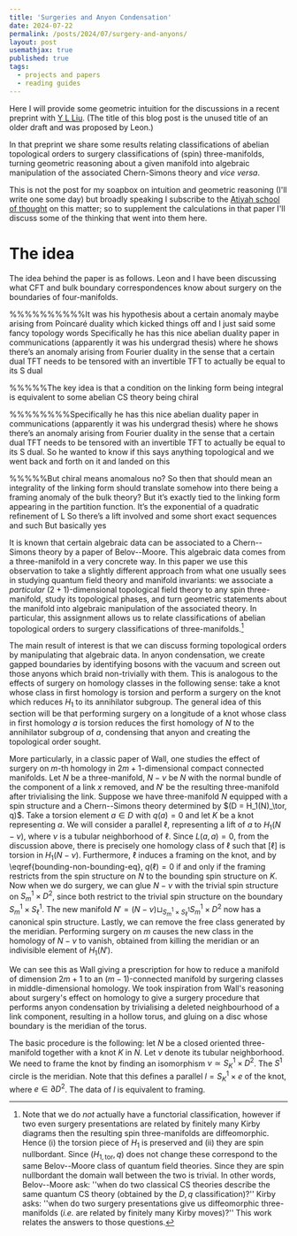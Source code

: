 ```yaml
---
title: 'Surgeries and Anyon Condensation'
date: 2024-07-22
permalink: /posts/2024/07/surgery-and-anyons/
layout: post
usemathjax: true
published: true
tags:
  - projects and papers
  - reading guides
---
```


Here I will provide some geometric intuition for the discussions in a recent preprint with [Y L Liu](https://leon2k2k2k.github.io/). (The title of this blog post is the unused title of an older draft and was proposed by Leon.)

In that preprint we share some results relating classifications of abelian topological orders to surgery classifications of (spin) three-manifolds, turning geometric reasoning about a given manifold into algebraic manipulation of the associated Chern-Simons theory and _vice versa_.

This is not the post for my soapbox on intuition and geometric reasoning (I'll write one some day) but broadly speaking I subscribe to the [Atiyah school of thought](https://www.cambridge.org/core/journals/bulletin-of-the-london-mathematical-society/article/mathematics-in-the-20th-century/B4083D7C96DD1FC45226542E386E166A) on this matter; so to supplement the calculations in that paper I'll discuss some of the thinking that went into them here.

# The idea

The idea behind the paper is as follows. Leon and I have been discussing what CFT and bulk boundary correspondences know about surgery on the boundaries of four-manifolds. 

%%%%%%%%%%It was his hypothesis about a certain anomaly maybe arising from Poincaré duality which kicked things off and I just said some fancy topology words
Specifically he has this nice abelian duality paper in communications (apparently it was his undergrad thesis) where he shows there’s an anomaly arising from Fourier duality in the sense that a certain dual TFT needs to be tensored with an invertible TFT to actually be equal to its S dual

%%%%%The key idea is that a condition on the linking form being integral is equivalent to some abelian CS theory being chiral

%%%%%%%%Specifically he has this nice abelian duality paper in communications (apparently it was his undergrad thesis) where he shows there’s an anomaly arising from Fourier duality in the sense that a certain dual TFT needs to be tensored with an invertible TFT to actually be equal to its S dual. So he wanted to know if this says anything topological and we went back and forth on it and landed on this

%%%%%But chiral means anomalous no? So then that should mean an integrality of the linking form should translate somehow into there being a framing anomaly of the bulk theory? But it’s exactly tied to the linking form appearing in the partition function. It’s the exponential of a quadratic refinement of L
So there’s a lift involved and some short exact sequences and such
But basically yes

It is known that certain algebraic data can be associated to a Chern--Simons theory by a paper of Belov--Moore. This algebraic data comes from a three-manifold in a very concrete way. In this paper we use this observation to take a slightly different approach from what one usually sees in studying quantum field theory and manifold invariants: we associate a _particular_ $(2+1)$-dimensional topological field theory to any spin three-manifold, study its topological phases, and turn geometric statements about the manifold into algebraic manipulation of the associated theory. In particular, this assignment allows us to relate classifications of abelian topological orders to surgery classifications of three-manifolds.[^1]

The main result of interest is that we can discuss forming topological orders by manipulating that algebraic data. In anyon condensation, we create gapped boundaries by identifying bosons with the vacuum and screen out those anyons which braid non-trivially with them. This is analogous to the effects of surgery on homology classes in the following sense: take a knot whose class in first homology is torsion and perform a surgery on the knot which reduces $H_1$ to its annihilator subgroup. The general idea of this section will be that performing surgery on a longitude of a knot whose class in first homology $a$ is torsion reduces the first homology of $N$ to the annihilator subgroup of $a$, condensing that anyon and creating the topological order sought. 

More particularly, in a classic paper of Wall, one studies the effect of surgery on $m$-th homology in $2m+1$-dimensional compact connected manifolds. Let $N$ be a three-manifold, $N-\nu$ be $N$ with the normal bundle of the component of a link $x$ removed, and $N'$ be the resulting three-manifold after trivialising the link. Suppose we have three-manifold $N$ equipped with a spin structure and a Chern--Simons theory determined by $(D = H_1(N)_\tor, q)$. Take a torsion element $a \in D$ with $q(a) = 0$ and let $K$ be a knot representing $a$. We will consider a parallel $\ell$, representing a lift of $a$ to $H_1(N - \nu)$, where $\nu$ is a tubular neighborhood of $\ell$. Since $L(a,a) = 0$, from the discussion above, there is precisely one homology class of $\ell$ such that $[\ell]$ is torsion in $H_1(N- \nu)$. Furthermore, $\ell$ induces a framing on the knot, and by \eqref{bounding-non-bounding-eq}, $q(\ell) = 0$ if and only if the framing restricts from the spin structure on $N$ to the bounding spin structure on $K$. Now when we do surgery, we can glue $N - \nu$ with the trivial spin structure on $S^1_m \times D^2$, since both restrict to the trivial spin structure on the boundary $S^1_m \times S^1_\ell$. The new manifold $N' = (N - \nu) \sqcup_{S^1_m \times S^1_\ell} S^1_m \times D^2$ now has a canonical spin structure. Lastly, we can remove the free class generated by the meridian. Performing surgery on $m$ causes the new class in the homology of $N-\nu$ to vanish, obtained from killing the meridian or an indivisible element of $H_1(N')$. 

We can see this as Wall giving a prescription for how to reduce a manifold of dimension $2m+1$ to an $(m-1)$-connected manifold by surgering classes in middle-dimensional homology. We took inspiration from Wall's reasoning about surgery's effect on homology to give a surgery procedure that performs anyon condensation by trivialising a deleted neighbourhood of a link component, resulting in a hollow torus, and gluing on a disc whose boundary is the meridian of the torus.

The basic procedure is the following: let $N$ be a closed oriented three-manifold together with a knot $K$ in $N$. Let $\nu$ denote its tubular neighborhood. We need to frame the knot by finding an isomorphism $\nu \simeq S^1_K \times D^2$. The $S^1$ circle is the meridian. Note that this defines a parallel $l = S^1_K \times {e}$ of the knot, where $e \in \partial D^2$. The data of $l$ is equivalent to framing. 


[^1]: Note that we do _not_ actually have a functorial classification, however if two even surgery presentations are related by finitely many Kirby diagrams then the resulting spin three-manifolds are diffeomorphic. Hence (i) the torsion piece of $H_1$ is preserved and (ii) they are spin nullbordant. Since $(H_{1, \mathrm{tor}}, q)$ does not change these correspond to the same Belov--Moore class of quantum field theories. Since they are spin nullbordant the domain wall between the two is trivial. In other words, Belov--Moore ask: ''when do two classical CS theories describe the same quantum CS theory (obtained by the $D,q$ classification)?'' Kirby asks: ''when do two surgery presentations give us diffeomorphic three-manifolds (_i.e._ are related by finitely many Kirby moves)?'' This work relates the answers to those questions.

